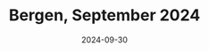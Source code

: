 ---
description: A collection of my fifteen favourite photos from Bergen in September 2024
featured_image: 240905.jpg
menus: "main"
sort_by: Name # Exif.Date
#sort_order: asc
title: Bergen, September 2024
date: 2024-09-30
keywords: [Bergen, September, Summer, "2024"]
#type: gallery
weight: 5
resources:
  - src: 240901.jpg
    title: Couple on escalator - Galleriet
  - src: 240902.jpg
    title: Church windows cleaning - Nordnes
  - src: 240903.jpg
    title: Kid cooling off in Seafarer Monument pool - Torgallmenningen
  - src: 240904.jpg
    title: Tree in silhouette - Sandviken
  - src: 240905.jpg
    title: Park and homes - Nordnes
  - src: 240906.jpg
    title: Sunset - Sandviken
  - src: 240907.jpg
    title: Early morning fog - Sandviken
  - src: 240908.jpg
    title: Old man waiting for wife buying shoes. Surely? - Galleriet
  - src: 240909.jpg
    title: Man caught in window lights - Center
  - src: 240910.jpg
    title: Silhouette kid with football - Sandviken
  - src: 240911.jpg
    title: Another yellow bike (see June gallery) - Bryggen
  - src: 240912.jpg
    title: Path to Nordnes Park - Nordnes
  - src: 240913.jpg
    title: People enjoying the sun by the Music Pavillion - Central Park
  - src: 240914.jpg
    title: Entrance to Nordnes Sjøbad (Sea Pool) - Nordnes
  - src: 240915.jpg
    title: View of Fløyen, shot from Nordnes - Nordnes
params:
  theme: dark
---